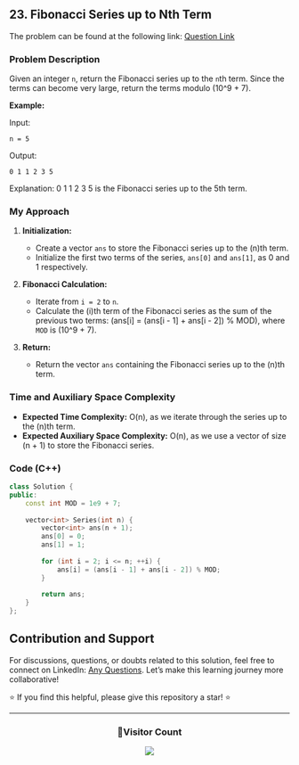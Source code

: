 ## 23. Fibonacci Series up to Nth Term

The problem can be found at the following link: [Question Link](https://www.geeksforgeeks.org/problems/fibonacci-series-up-to-nth-term/1)

### Problem Description

Given an integer `n`, return the Fibonacci series up to the `n`th term. Since the terms can become very large, return the terms modulo \(10^9 + 7\).

**Example:**

Input:
```
n = 5
```
Output:
```
0 1 1 2 3 5
```
Explanation:
0 1 1 2 3 5 is the Fibonacci series up to the 5th term.

### My Approach 

1. **Initialization:**
   - Create a vector `ans` to store the Fibonacci series up to the \(n\)th term.
   - Initialize the first two terms of the series, `ans[0]` and `ans[1]`, as 0 and 1 respectively.
   
2. **Fibonacci Calculation:**
   - Iterate from `i = 2` to `n`.
   - Calculate the \(i\)th term of the Fibonacci series as the sum of the previous two terms: \(ans[i] = (ans[i - 1] + ans[i - 2]) \% MOD\), where `MOD` is \(10^9 + 7\).
   
3. **Return:**
   - Return the vector `ans` containing the Fibonacci series up to the \(n\)th term.

### Time and Auxiliary Space Complexity

- **Expected Time Complexity:** O(n), as we iterate through the series up to the \(n\)th term.
- **Expected Auxiliary Space Complexity:** O(n), as we use a vector of size \(n + 1\) to store the Fibonacci series.

### Code (C++)

```cpp
class Solution {
public:
    const int MOD = 1e9 + 7;
    
    vector<int> Series(int n) {
        vector<int> ans(n + 1);
        ans[0] = 0;
        ans[1] = 1;
        
        for (int i = 2; i <= n; ++i) {
            ans[i] = (ans[i - 1] + ans[i - 2]) % MOD;
        }
        
        return ans;
    }
};
```

## Contribution and Support

For discussions, questions, or doubts related to this solution, feel free to connect on LinkedIn: [Any Questions](https://www.linkedin.com/in/het-patel-8b110525a/). Let’s make this learning journey more collaborative!

⭐ If you find this helpful, please give this repository a star! ⭐

---

<div align="center">
  <h3><b>📍Visitor Count</b></h3>
</div>

<p align="center">
  <img src="https://profile-counter.glitch.me/Hunterdii/count.svg" />
</p>
